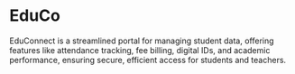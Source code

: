 # EduCo
EduConnect is a streamlined portal for managing student data, offering features like attendance tracking, fee billing, digital IDs, and academic performance, ensuring secure, efficient access for students and teachers.
